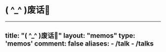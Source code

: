# ( ^_^ )废话💊

---
title: "( ^_^ )废话💊"
layout: "memos"
type: 'memos'
comment: false
aliases:
    - /talk
    - /talks
---

